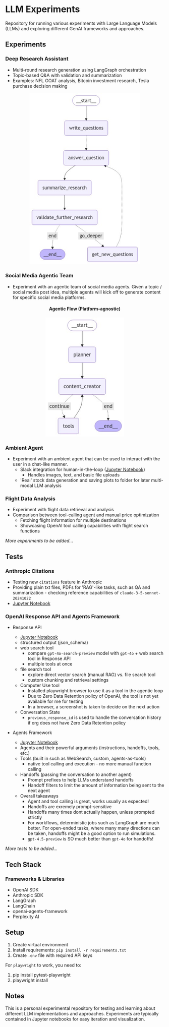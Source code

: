 # LLM Experiments

Repository for running various experiments with Large Language Models (LLMs) and exploring different GenAI frameworks and approaches.

## Experiments

### Deep Research Assistant
- Multi-round research generation using LangGraph orchestration
- Topic-based Q&A with validation and summarization
- Examples: NFL GOAT analysis, Bitcoin investment research, Tesla purchase decision making

<div align="center">
  <img src="output/research_experiment/langgraph.png" alt="Research Experiment Graph" width="350">
</div>

### Social Media Agentic Team
- Experiment with an agentic team of social media agents. Given a topic / social media post idea, multiple agents will kick off to generate content for specific social media platforms.

<div align="center">
  <h4>Agentic Flow (Platform-agnostic)</h4>
  <img src="output/social_media_experiment/langgraph_subgraph.png" alt="Social Media Agentic Team Graph" width="250">
</div>

### Ambient Agent
- Experiment with an ambient agent that can be used to interact with the user in a chat-like manner.
  - Slack integration for human-in-the-loop ([Jupyter Notebook](nb/ambient_experiment/test_tools.ipynb))
    - Handles images, text, and basic file uploads
  - 'Real' stock data generation and saving plots to folder for later multi-modal LLM analysis
  
  
### Flight Data Analysis

- Experiment with flight data retrieval and analysis
- Comparison between tool-calling agent and manual price optimization
  - Fetching flight information for multiple destinations
  - Showcasing OpenAI tool calling capabilities with flight search functions

*More experiments to be added...*

## Tests

### Anthropic Citations

- Testing new `citations` feature in Anthropic
- Providing plain txt files, PDFs for 'RAG'-like tasks, such as QA and summarization - checking reference capabilities of `claude-3-5-sonnet-20241022`
- [Jupyter Notebook](nb/anthropic-citations.ipynb)

### OpenAI Response API and Agents Framework

- Response API
  - [Jupyter Notebook](nb/openai-response-api-experiments.ipynb)
  - structured output (json_schema)
  - web search tool
    - compare `gpt-4o-search-preview` model with `gpt-4o` + web search tool in Response API
    - multiple tools at once
  - file search tool
    - explore direct vector search (manual RAG) vs. file search tool
    - custom chunking and retrieval settings
  - Computer Use tool
    - Installed playwright browser to use it as a tool in the agentic loop
    - Due to Zero Data Retention policy of OpenAI, the tool is not yet available for me for testing
    - In a browser, a screenshot is taken to decide on the next action
  - Conversation State
    - `previous_response_id` is used to handle the conversation history if org does not have Zero Data Retention policy

- Agents Framework

  - [Jupyter Notebook](nb/openai-agents-framework-experiments.ipynb)
  - Agents and their powerful arguments (instructions, handoffs, tools, etc.)
  - Tools (built in such as WebSearch, custom, agents-as-tools)
    - native tool calling and execution - no more manual function calling
  - Handoffs (passing the conversation to another agent)
    - Prompt prefixes to help LLMs understand handoffs
    - Handoff filters to limit the amount of information being sent to the next agent
  - Overall takeaways
    - Agent and tool calling is great, works usually as expected!
    - Handoffs are exremely prompt-sensitive
    - Handoffs many times dont actually happen, unless prompted strictly
    - For workflows, deterministic jobs such as LangGraph are much better. For open-ended tasks, where many many directions can be taken, handoffs might be a good option to run simulations.
    - `gpt-4.5-preview` is SO much better than `gpt-4o` for handoffs!

*More tests to be added...*

## Tech Stack

### Frameworks & Libraries
- OpenAI SDK
- Anthropic SDK
- LangGraph
- LangChain
- openai-agents-framework
- Perplexity AI


## Setup

1. Create virtual environment
2. Install requirements: `pip install -r requirements.txt`
3. Create `.env` file with required API keys

For `playwright` to work, you need to:
1. pip install pytest-playwright
2. playwright install

## Notes

This is a personal experimental repository for testing and learning about different LLM implementations and approaches. Experiments are typically contained in Jupyter notebooks for easy iteration and visualization. 